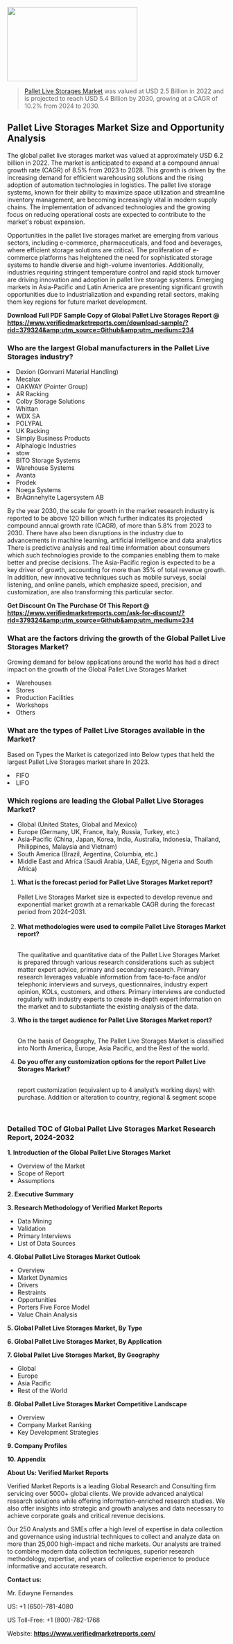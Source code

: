 <img src="https://ffe5etoiles.com/wp-content/uploads/2024/12/MST1-300x171.png" alt="" width="300" height="171" class="alignnone size-medium wp-image-20088" /><blockquote><p><p><a href="https://www.verifiedmarketreports.com/download-sample/?rid=379324&utm_source=Github&utm_medium=234" target="_blank">Pallet Live Storages Market</a> was valued at USD 2.5 Billion in 2022 and is projected to reach USD 5.4 Billion by 2030, growing at a CAGR of 10.2% from 2024 to 2030.</p></blockquote><p><h2>Pallet Live Storages Market Size and Opportunity Analysis</h2> <p>The global pallet live storages market was valued at approximately USD 6.2 billion in 2022. The market is anticipated to expand at a compound annual growth rate (CAGR) of 8.5% from 2023 to 2028. This growth is driven by the increasing demand for efficient warehousing solutions and the rising adoption of automation technologies in logistics. The pallet live storage systems, known for their ability to maximize space utilization and streamline inventory management, are becoming increasingly vital in modern supply chains. The implementation of advanced technologies and the growing focus on reducing operational costs are expected to contribute to the market's robust expansion.</p> <p>Opportunities in the pallet live storages market are emerging from various sectors, including e-commerce, pharmaceuticals, and food and beverages, where efficient storage solutions are critical. The proliferation of e-commerce platforms has heightened the need for sophisticated storage systems to handle diverse and high-volume inventories. Additionally, industries requiring stringent temperature control and rapid stock turnover are driving innovation and adoption in pallet live storage systems. Emerging markets in Asia-Pacific and Latin America are presenting significant growth opportunities due to industrialization and expanding retail sectors, making them key regions for future market development.</p> </p><p class=""><strong>Download Full PDF Sample Copy of Global Pallet Live Storages Report @ <a href="https://www.verifiedmarketreports.com/download-sample/?rid=379324&amp;utm_source=Github&amp;utm_medium=234" target="_blank">https://www.verifiedmarketreports.com/download-sample/?rid=379324&amp;utm_source=Github&amp;utm_medium=234</a></strong></p><h3 id="" class="">Who are the largest Global manufacturers in the Pallet Live Storages industry?</h3><p><li>Dexion (Gonvarri Material Handling)</li><li> Mecalux</li><li> OAKWAY (Pointer Group)</li><li> AR Racking</li><li> Colby Storage Solutions</li><li> Whittan</li><li> WDX SA</li><li> POLYPAL</li><li> UK Racking</li><li> Simply Business Products</li><li> Alphalogic Industries</li><li> stow</li><li> BITO Storage Systems</li><li> Warehouse Systems</li><li> Avanta</li><li> Prodek</li><li> Noega Systems</li><li> BrÃ¤nnehylte Lagersystem AB</li></p><div class=""><div class="" dir="" data-message-author-role="" data-message-id="" data-message-model-slug=""><div class=""><div class=""><div class=""><div class="" dir="" data-message-author-role="" data-message-id="" data-message-model-slug=""><div class=""><div class=""><p>By the year 2030, the scale for growth in the market research industry is reported to be above 120 billion which further indicates its projected compound annual growth rate (CAGR), of more than 5.8% from 2023 to 2030. There have also been disruptions in the industry due to advancements in machine learning, artificial intelligence and data analytics There is predictive analysis and real time information about consumers which such technologies provide to the companies enabling them to make better and precise decisions. The Asia-Pacific region is expected to be a key driver of growth, accounting for more than 35% of total revenue growth. In addition, new innovative techniques such as mobile surveys, social listening, and online panels, which emphasize speed, precision, and customization, are also transforming this particular sector.</p><p><strong>Get Discount On The Purchase Of This Report @&nbsp; <a href="https://www.verifiedmarketreports.com/ask-for-discount/?rid=379324&amp;utm_source=Github&amp;utm_medium=234" target="_blank">https://www.verifiedmarketreports.com/ask-for-discount/?rid=379324&amp;utm_source=Github&amp;utm_medium=234</a></strong></p></div></div></div></div></div></div></div></div><h3 id="" class="">What are the factors driving the growth of the Global Pallet Live Storages Market?</h3><p id="" class="">Growing demand for below applications around the world has had a direct impact on the growth of the Global Pallet Live Storages Market</p><p id="" class=""><li>Warehouses</li><li> Stores</li><li> Production Facilities</li><li> Workshops</li><li> Others</li></p><h3 id="" class="">What are the types of Pallet Live Storages available in the Market?</h3><p id="" class="">Based on Types the Market is categorized into Below types that held the largest Pallet Live Storages market share In 2023.</p><p id="" class=""><li>FIFO</li><li> LIFO</li></p><h3 id="" class="">Which regions are leading the Global Pallet Live Storages Market?</h3><ul><li>Global (United States, Global and Mexico)</li><li>Europe (Germany, UK, France, Italy, Russia, Turkey, etc.)</li><li>Asia-Pacific (China, Japan, Korea, India, Australia, Indonesia, Thailand, Philippines, Malaysia and Vietnam)</li><li>South America (Brazil, Argentina, Columbia, etc.)</li><li>Middle East and Africa (Saudi Arabia, UAE, Egypt, Nigeria and South Africa)</li></ul><p><ol><li><strong>What is the forecast period for Pallet Live Storages Market report?<br /></strong><br /><span data-sheets-root="1" data-sheets-value="{&quot;1&quot;:2,&quot;2&quot;:&quot;XXXX size is expected to develop revenue and exponential market growth at a remarkable CAGR during the forecast period from 2024&ndash;2030.&quot;}" data-sheets-userformat="{&quot;2&quot;:12674,&quot;4&quot;:{&quot;1&quot;:2,&quot;2&quot;:16776960},&quot;10&quot;:2,&quot;11&quot;:0,&quot;15&quot;:&quot;Arial&quot;,&quot;16&quot;:12}">Pallet Live Storages Market size is expected to develop revenue and exponential market growth at a remarkable CAGR during the forecast period from 2024&ndash;2031.</span><br /><br /></li><li><strong>What methodologies were used to compile Pallet Live Storages Market report?<br /><br /></strong><p>The qualitative and quantitative data of the&nbsp;Pallet Live Storages Market is prepared through various research considerations such as subject matter expert advice, primary and secondary research. Primary research leverages valuable information from face-to-face and/or telephonic interviews and surveys, questionnaires, industry expert opinion, KOLs, customers, and others. Primary interviews are conducted regularly with industry experts to create in-depth expert information on the market and to substantiate the existing analysis of the data.&nbsp;</p></li><li><strong>Who is the target audience for Pallet Live Storages Market report?<br /><br /></strong><p>On the basis of Geography, The&nbsp;Pallet Live Storages Market is classified into North America, Europe, Asia Pacific, and the Rest of the world.</p></li><li><strong>Do you offer any customization options for the report Pallet Live Storages Market?<br /><br /></strong><p>report customization (equivalent up to 4 analyst&rsquo;s working days) with purchase. Addition or alteration to country, regional &amp; segment scope</p><p>&nbsp;</p></li></ol></p><h3 id="" class="">Detailed TOC of Global Pallet Live Storages Market Research Report, 2024-2032</h3><p id="" class=""><strong>1. Introduction of the Global Pallet Live Storages Market</strong></p><ul><li>Overview of the Market</li><li>Scope of Report</li><li>Assumptions</li></ul><p id="" class=""><strong>2. Executive Summary</strong></p><p id="" class=""><strong>3. Research Methodology of&nbsp;Verified Market Reports</strong></p><ul><li>Data Mining</li><li>Validation</li><li>Primary Interviews</li><li>List of Data Sources</li></ul><p id="" class=""><strong>4. Global Pallet Live Storages Market Outlook</strong></p><ul><li>Overview</li><li>Market Dynamics</li><li>Drivers</li><li>Restraints</li><li>Opportunities</li><li>Porters Five Force Model</li><li>Value Chain Analysis</li></ul><p id="" class=""><strong>5. Global Pallet Live Storages Market, By&nbsp;Type</strong></p><p id="" class=""><strong>6. Global Pallet Live Storages Market, By Application</strong></p><p id="" class=""><strong>7. Global Pallet Live Storages Market, By Geography</strong></p><ul><li>Global</li><li>Europe</li><li>Asia Pacific</li><li>Rest of the World</li></ul><p id="" class=""><strong>8. Global Pallet Live Storages Market Competitive Landscape</strong></p><ul><li>Overview</li><li>Company Market Ranking</li><li>Key Development Strategies</li></ul><p id="" class=""><strong>9. Company Profiles</strong></p><p id="" class=""><strong>10. Appendix</strong></p><p id="" class=""><strong>About Us: Verified Market Reports</strong></p><p id="" class="">Verified Market Reports is a leading Global Research and Consulting firm servicing over 5000+ global clients. We provide advanced analytical research solutions while offering information-enriched research studies. We also offer insights into strategic and growth analyses and data necessary to achieve corporate goals and critical revenue decisions.</p><p id="" class="">Our 250 Analysts and SMEs offer a high level of expertise in data collection and governance using industrial techniques to collect and analyze data on more than 25,000 high-impact and niche markets. Our analysts are trained to combine modern data collection techniques, superior research methodology, expertise, and years of collective experience to produce informative and accurate research.</p><p id="" class=""><strong>Contact us:</strong></p><p id="" class="">Mr. Edwyne Fernandes</p><p id="" class="">US: +1 (650)-781-4080</p><p id="" class="">US Toll-Free: +1 (800)-782-1768</p><p id="" class="">Website: <a target="" data-test-app-aware-link=""><strong>https://www.verifiedmarketreports.com/</strong></a></p>
